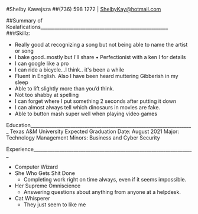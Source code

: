 #Shelby Kawejsza 
##(736) 598 1272 | ShelbyKay@hotmail.com

##Summary of Koalafications______________________________________________________ 
###Skillz: 
* Really good at recognizing a song but not being able to name the artist or song 
* I bake good..mostly but I'll share • Perfectionist with a ken I for details 
* I can google like a pro 
* I can ride a bicycle...I think.. it's been a while 
* Fluent in English. Also I have been heard muttering Gibberish in my sleep 
* Able to lift slightly more than you’d think. 
* Not too shabby at spelling 
* I can forget where I put something 2 seconds after putting it down 
* I can almost always tell which dinosaurs in movies are fake. 
* Able to button mash super well when playing video games

Education_____________________________________________________________________ 
Texas A&M University                   Expected Graduation Date: August 2021 
Major: Technology Management 
Minors: Business and Cyber Security

Experience____________________________________________________________________ 
* Computer Wizard 
* She Who Gets Shit Done 
  * Completing work right on time always, even if it seems impossible. 
* Her Supreme Omniscience 
  * Answering questions about anything from anyone at a helpdesk. 
* Cat Whisperer 
  * They just seem to like me
